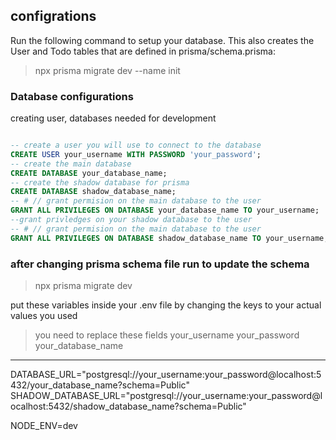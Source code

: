 ## configrations

Run the following command to setup your database. This also creates the User and Todo tables that are defined in prisma/schema.prisma:

> npx prisma migrate dev --name init


### Database configurations
creating user, databases needed for development
```sql

-- create a user you will use to connect to the database
CREATE USER your_username WITH PASSWORD 'your_password';
-- create the main database
CREATE DATABASE your_database_name;
-- create the shadow database for prisma
CREATE DATABASE shadow_database_name;
-- # // grant permision on the main database to the user
GRANT ALL PRIVILEGES ON DATABASE your_database_name TO your_username;
--grant privledges on your shadow database to the user
-- # // grant permision on the main database to the user
GRANT ALL PRIVILEGES ON DATABASE shadow_database_name TO your_username;


```

### after changing prisma schema file run to update the schema

> npx prisma migrate dev

put these variables inside your .env file by changing the keys to your actual values you used 
> you need to replace these fields
your_username
your_password
your_database_name
---
DATABASE_URL="postgresql://your_username:your_password@localhost:5432/your_database_name?schema=Public"
SHADOW_DATABASE_URL="postgresql://your_username:your_password@localhost:5432/shadow_database_name?schema=Public"
<!-- the actual node env, dev, or production or test -->
NODE_ENV=dev